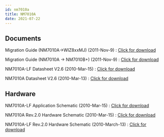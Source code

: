 ```yaml
---
id: nm7010a
title: NM7010A
date: 2021-07-22
---
```


## Documents

Migration Guide (NM7010A->WIZ8xxMJ) (2011-Nov-9) : <a href="https://d3cmhcsnvv7jc.cloudfront.net/docs/img/products/Obsolete/NM7010A/Documents/Migration_from_NM7010A_to_WIZ81XMJ.pdf" target="_blank">Click for download</a>

Migration Guide (NM7010A -> NM7010B+) (2011-Nov-9) : <a href="https://d3cmhcsnvv7jc.cloudfront.net/docs/img/products/Obsolete/NM7010A/Documents/Migration_from_NM7010A_to_7010Bplus.pdf" target="_blank">Click for download</a>

NM7010A-LF Datasheet V2.6 (2010-Mar-15) : <a href="https://d3cmhcsnvv7jc.cloudfront.net/docs/img/products/Obsolete/NM7010A/Documents/NM7010A-LF_Datasheet_V2.6.pdf" target="_blank">Click for download</a>

NM7010A Datasheet V2.6 (2010-Mar-13) : <a href="https://d3cmhcsnvv7jc.cloudfront.net/docs/img/products/Obsolete/NM7010A/Documents/NM7010A Datasheet V2.6.pdf" target="_blank">Click for download</a>

## Hardware
NM7010A-LF Application Schematic (2010-Mar-15) : <a href="https://d3cmhcsnvv7jc.cloudfront.net/docs/img/products/Obsolete/NM7010A/HW/NM7010A-LF_Application_Schematic.pdf" target="_blank">Click for download</a>

NM7010A Rev.2.0 Hardware Schematic (2010-Mar-15) : <a href="https://d3cmhcsnvv7jc.cloudfront.net/docs/img/products/Obsolete/NM7010A/HW/NM7010A_Rev.2.0_Hardware_Schematic.pdf" target="_blank">Click for download</a>

NM7010A-LF Rev.2.0 Hardware Schematic (2010-March-13) : <a href="https://d3cmhcsnvv7jc.cloudfront.net/docs/img/products/Obsolete/NM7010A/HW/NM7010A-LF_Rev.2.0_schematic_20070719%5B0%5D.pdf" target="_blank">Click for download</a>